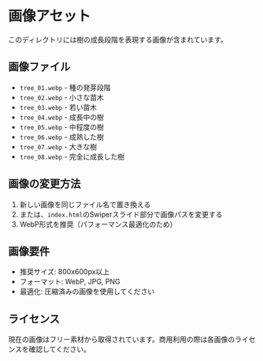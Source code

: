 # 画像アセット

このディレクトリには樹の成長段階を表現する画像が含まれています。

## 画像ファイル

- `tree_01.webp` - 種の発芽段階
- `tree_02.webp` - 小さな苗木
- `tree_03.webp` - 若い苗木
- `tree_04.webp` - 成長中の樹
- `tree_05.webp` - 中程度の樹
- `tree_06.webp` - 成熟した樹
- `tree_07.webp` - 大きな樹
- `tree_08.webp` - 完全に成長した樹

## 画像の変更方法

1. 新しい画像を同じファイル名で置き換える
2. または、`index.html`のSwiperスライド部分で画像パスを変更する
3. WebP形式を推奨（パフォーマンス最適化のため）

## 画像要件

- 推奨サイズ: 800x600px以上
- フォーマット: WebP, JPG, PNG
- 最適化: 圧縮済みの画像を使用してください

## ライセンス

現在の画像はフリー素材から取得されています。商用利用の際は各画像のライセンスを確認してください。

